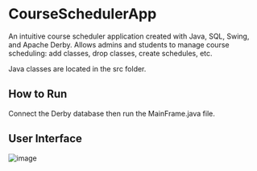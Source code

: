 # CourseSchedulerApp
An intuitive course scheduler application created with Java, SQL, Swing, and Apache Derby. Allows admins and students to manage course scheduling: add classes, drop classes, create schedules, etc.

Java classes are located in the src folder.

## How to Run
Connect the Derby database then run the MainFrame.java file.

## User Interface
![image](https://github.com/user-attachments/assets/c3169d7f-85fd-4239-8459-6e4df4bb4b91)
